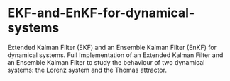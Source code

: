 # EKF-and-EnKF-for-dynamical-systems
Extended Kalman Filter (EKF) and an Ensemble Kalman Filter (EnKF) for dynamical systems.
Full Implementation of an Extended Kalman Filter and an Ensemble Kalman Filter to study the behaviour of two dynamical systems: the Lorenz system and the Thomas attractor.
